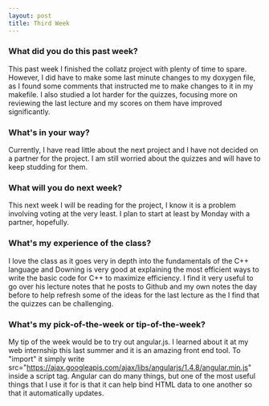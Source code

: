 ```yaml
---
layout: post
title: Third Week
---
```

### What did you do this past week?
  This past week I finished the collatz project with plenty of time to spare. However, I did have to make some last minute changes to my doxygen file, as I found some comments that instructed me to make changes to it in my makefile. I also studied a lot harder for the quizzes, focusing more on reviewing the last lecture and my scores on them have improved significantly.
  
### What's in your way?
   Currently, I have read little about the next project and I have not decided on a partner for the project. I am still worried about the quizzes and will have to keep studding for them.

### What will you do next week?
   This next week I will be reading for the project, I know it is a problem involving voting at the very least. I plan to start at least by Monday with a partner, hopefully.

### What's my experience of the class?
   I love the class as it goes very in depth into the fundamentals of the C++ language and Downing is very good at explaining the most efficient ways to write the basic code for C++ to maximize efficiency. I find it very useful to go over his lecture notes that he posts to Github and my own notes the day before to help refresh some of the ideas for the last lecture as the I find that the quizzes can be challenging.

### What's my pick-of-the-week or tip-of-the-week?
   My tip of the week would be to try out angular.js. I learned about it at my web internship this last summer and it is an amazing front end tool. To "import" it simply write src="https://ajax.googleapis.com/ajax/libs/angularjs/1.4.8/angular.min.js" inside a script tag. Angular can do many things, but one of the most useful things that I use it for is that it can help bind HTML data to one another so that it automatically updates.
